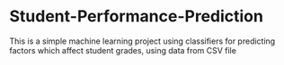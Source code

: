 # Student-Performance-Prediction
This is a simple machine learning project using classifiers for predicting factors which affect student grades, using data from CSV file
